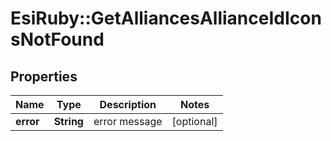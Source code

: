 # EsiRuby::GetAlliancesAllianceIdIconsNotFound

## Properties
Name | Type | Description | Notes
------------ | ------------- | ------------- | -------------
**error** | **String** | error message | [optional] 


